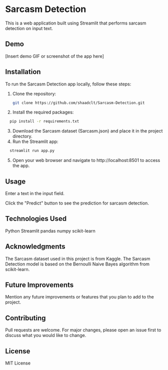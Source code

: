 # Sarcasm Detection

This is a web application built using Streamlit that performs sarcasm detection on input text.

## Demo

[Insert demo GIF or screenshot of the app here]

## Installation

To run the Sarcasm Detection app locally, follow these steps:

1. Clone the repository:

   ```bash
   git clone https://github.com/shaadclt/Sarcasm-Detection.git
    ```
    
2. Install the required packages:
  ```bash
    pip install -r requirements.txt
   ```
   
3. Download the Sarcasm dataset (Sarcasm.json) and place it in the project directory.
4. Run the Streamlit app:
  ```bash
    streamlit run app.py
   ```
   
5. Open your web browser and navigate to http://localhost:8501 to access the app.

## Usage
Enter a text in the input field.

Click the "Predict" button to see the prediction for sarcasm detection.

## Technologies Used
Python
Streamlit
pandas
numpy
scikit-learn

## Acknowledgments
The Sarcasm dataset used in this project is from Kaggle.
The Sarcasm Detection model is based on the Bernoulli Naive Bayes algorithm from scikit-learn.

## Future Improvements
Mention any future improvements or features that you plan to add to the project.

## Contributing
Pull requests are welcome. For major changes, please open an issue first to discuss what you would like to change.

## License
MIT License
